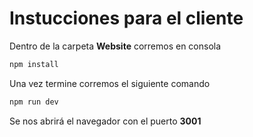 # Instucciones para el cliente
Dentro de la carpeta **Website** corremos en consola
```bash
npm install
```
Una vez termine corremos el siguiente comando
```bash
npm run dev
```
Se nos abrirá el navegador con el puerto **3001**